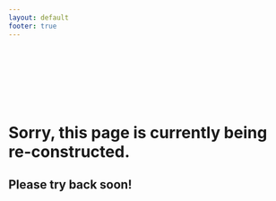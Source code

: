 ```yaml
---
layout: default
footer: true
---
```

<div class="row" style="margin-top: 150px">
  <div class="col-xs-12">
    <h1>Sorry, this page is currently being re-constructed.</h1>
    <h2>Please try back soon!</h2>
  </div>
</div>
